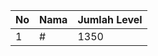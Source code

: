 | No | Nama            | Jumlah Level |
|----|-----------------|--------------|
| 1  | #    |    1350        |
